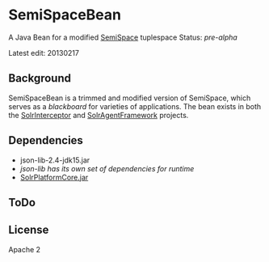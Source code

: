 SemiSpaceBean
=============

A Java Bean for a modified [SemiSpace](http://www.semispace.org/semispace/) tuplespace
Status: *pre-alpha*<br/>

Latest edit: 20130217
## Background ##
SemiSpaceBean is a trimmed and modified version of SemiSpace, which serves as a *blackboard* for varieties of applications. The bean exists in both the [SolrInterceptor](https://github.com/SolrSherlock/SolrInterceptor) and [SolrAgentFramework](https://github.com/SolrSherlock/SolrAgentFramework) projects.

## Dependencies ##
- json-lib-2.4-jdk15.jar
- *json-lib has its own set of dependencies for runtime*
- [SolrPlatformCore.jar](https://github.com/SolrSherlock/SolrPlatformCore)

## ToDo ##

## License ##
Apache 2
